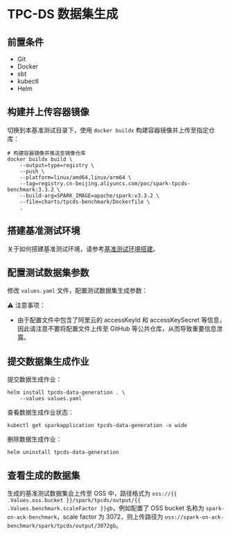 # TPC-DS 数据集生成

## 前置条件

- Git
- Docker
- sbt
- kubectl
- Helm

## 构建并上传容器镜像

切换到本基准测试目录下，使用 `docker buildx` 构建容器镜像并上传至指定仓库：

```shell
# 构建容器镜像并推送至镜像仓库
docker buildx build \
    --output=type=registry \
    --push \
    --platform=linux/amd64,linux/arm64 \
    --tag=registry.cn-beijing.aliyuncs.com/poc/spark-tpcds-benchmark:3.3.2 \
    --build-arg=SPARK_IMAGE=apache/spark:v3.3.2 \
    --file=charts/tpcds-benchmark/Dockerfile \
    .
```

## 搭建基准测试环境

关于如何搭建基准测试环境，请参考[基准测试环境搭建](../../docs/benchmark/setup-env/index.md)。

## 配置测试数据集参数

修改 `values.yaml` 文件，配置测试数据集生成参数：

⚠️ 注意事项：

- 由于配置文件中包含了阿里云的 accessKeyId 和 accessKeySecret 等信息，因此请注意不要将配置文件上传至 GitHub 等公共仓库，从而导致重要信息泄露。

## 提交数据集生成作业

提交数据生成作业：

```shell
helm install tpcds-data-generation . \
    --values values.yaml
```

查看数据生成作业状态：

```shell
kubectl get sparkapplication tpcds-data-generation -o wide
```

删除数据生成作业：

```shell
helm uninstall tpcds-data-generation
```

## 查看生成的数据集

生成的基准测试数据集会上传至 OSS 中，路径格式为 `oss://{{ .Values.oss.bucket }}/spark/tpcds/output/{{ .Values.benchmark.scaleFactor }}gb`，例如配置了 OSS bucket 名称为 `spark-on-ack-benchmark`，scale factor 为 3072，则上传路径为 `oss://spark-on-ack-benchmark/spark/tpcds/output/3072gb`。
